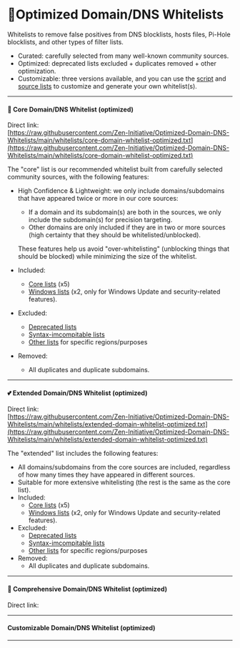 # 👻Optimized Domain/DNS Whitelists

Whitelists to remove false positives from DNS blocklists, hosts files, Pi-Hole blocklists, and other types of filter lists.
- Curated: carefully selected from many well-known community sources.
- Optimized: deprecated lists excluded + duplicates removed + other optimization.
- Customizable: three versions available, and you can use the [script](https://github.com/Zen-Initiative/Optimized-Domain-DNS-Whitelists/tree/main/.scripts) and [source lists](https://github.com/Zen-Initiative/Optimized-Domain-DNS-Whitelists/tree/main/sources) to customize and generate your own whitelist(s).

--- 

#### 💖 Core Domain/DNS Whitelist (optimized)

Direct link:  
[https://raw.githubusercontent.com/Zen-Initiative/Optimized-Domain-DNS-Whitelists/main/whitelists/core-domain-whitelist-optimized.txt](https://raw.githubusercontent.com/Zen-Initiative/Optimized-Domain-DNS-Whitelists/main/whitelists/core-domain-whitelist-optimized.txt)

The "core" list is our recommended whitelist built from carefully selected community sources, with the following features:  
  
- High Confidence & Lightweight: we only include domains/subdomains that have appeared twice or more in our core sources:
  - If a domain and its subdomain(s) are both in the sources, we only include the subdomain(s) for precision targeting.
  - Other domains are only included if they are in two or more sources (high certainty that they should be whitelisted/unblocked).  
  
  These features help us avoid "over-whitelisting" (unblocking things that should be blocked) while minimizing the size of the whitelist.

- Included:
  - [Core lists](https://github.com/Zen-Initiative/Optimized-Domain-DNS-Whitelists/blob/main/sources/whitelists_core.txt) (x5)
  - [Windows lists](https://github.com/Zen-Initiative/Optimized-Domain-DNS-Whitelists/blob/main/sources/whitelists_windows.txt) (x2, only for Windows Update and security-related features).
- Excluded:
  - [Deprecated lists](https://github.com/Zen-Initiative/Optimized-Domain-DNS-Whitelists/blob/main/sources/whitelists_deprecated.txt)
  - [Syntax-imcompitable lists](https://github.com/Zen-Initiative/Optimized-Domain-DNS-Whitelists/blob/main/sources/whitelists_for_adblockers.txt)
  - [Other lists](https://github.com/Zen-Initiative/Optimized-Domain-DNS-Whitelists/blob/main/sources/whitelists_additional.txt) for specific regions/purposes
- Removed:
  - All duplicates and duplicate subdomains. 

--- 

#### 💕 Extended Domain/DNS Whitelist (optimized)

Direct link:  
[https://raw.githubusercontent.com/Zen-Initiative/Optimized-Domain-DNS-Whitelists/main/whitelists/extended-domain-whitelist-optimized.txt](https://raw.githubusercontent.com/Zen-Initiative/Optimized-Domain-DNS-Whitelists/main/whitelists/extended-domain-whitelist-optimized.txt)

The "extended" list includes the following features:

- All domains/subdomains from the core sources are included, regardless of how many times they have appeared in different sources.
- Suitable for more extensive whitelisting (the rest is the same as the core list).
- Included:
  - [Core lists](https://github.com/Zen-Initiative/Optimized-Domain-DNS-Whitelists/blob/main/sources/whitelists_core.txt) (x5)
  - [Windows lists](https://github.com/Zen-Initiative/Optimized-Domain-DNS-Whitelists/blob/main/sources/whitelists_windows.txt) (x2, only for Windows Update and security-related features).
- Excluded:
  - [Deprecated lists](https://github.com/Zen-Initiative/Optimized-Domain-DNS-Whitelists/blob/main/sources/whitelists_deprecated.txt)
  - [Syntax-imcompitable lists](https://github.com/Zen-Initiative/Optimized-Domain-DNS-Whitelists/blob/main/sources/whitelists_for_adblockers.txt)
  - [Other lists](https://github.com/Zen-Initiative/Optimized-Domain-DNS-Whitelists/blob/main/sources/whitelists_additional.txt) for specific regions/purposes
- Removed:
  - All duplicates and duplicate subdomains. 

--- 

#### 💞 Comprehensive Domain/DNS Whitelist (optimized)

Direct link:  


--- 

#### Customizable Domain/DNS Whitelist (optimized)

---

